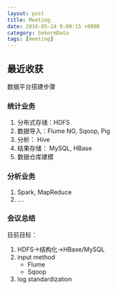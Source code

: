 ```yaml
---
layout: post
title: Meeting
date: 2016-05-24 9:00:15 +0800
category: SekormData
tags: [meeting]
---
```


## 最近收获

数据平台搭建步骤

### 统计业务

1. 分布式存储：HDFS
2. 数据导入：Flume NG, Sqoop, Pig
3. 分析： Hive
4. 结果存储： MySQL, HBase
5. 数据仓库建模


### 分析业务

1. Spark, MapReduce
2. ....

### 会议总结

目前目标：

1. HDFS->结构化->HBase/MySQL
2. input method
    * Flume
    * Sqoop
3. log standardization
